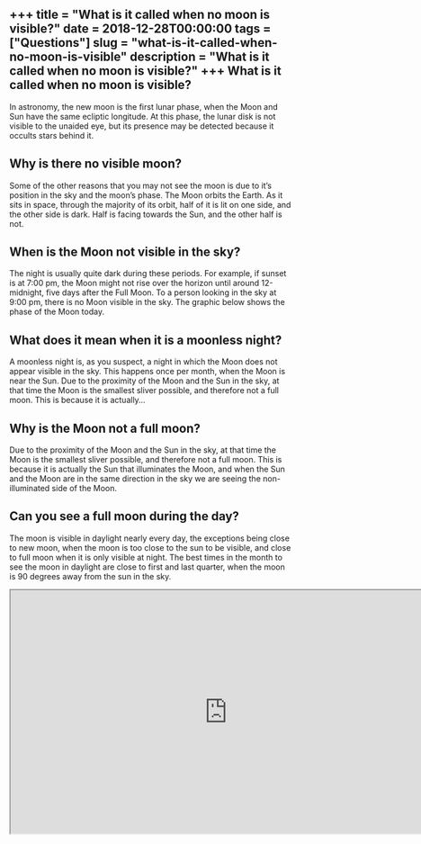 +++
title = "What is it called when no moon is visible?"
date = 2018-12-28T00:00:00
tags = ["Questions"]
slug = "what-is-it-called-when-no-moon-is-visible"
description = "What is it called when no moon is visible?"
+++
What is it called when no moon is visible?
------------------------------------------

In astronomy, the new moon is the first lunar phase, when the Moon and Sun have the same ecliptic longitude. At this phase, the lunar disk is not visible to the unaided eye, but its presence may be detected because it occults stars behind it.

Why is there no visible moon?
-----------------------------

Some of the other reasons that you may not see the moon is due to it’s position in the sky and the moon’s phase. The Moon orbits the Earth. As it sits in space, through the majority of its orbit, half of it is lit on one side, and the other side is dark. Half is facing towards the Sun, and the other half is not.

When is the Moon not visible in the sky?
----------------------------------------

The night is usually quite dark during these periods. For example, if sunset is at 7:00 pm, the Moon might not rise over the horizon until around 12-midnight, five days after the Full Moon. To a person looking in the sky at 9:00 pm, there is no Moon visible in the sky. The graphic below shows the phase of the Moon today.

What does it mean when it is a moonless night?
----------------------------------------------

A moonless night is, as you suspect, a night in which the Moon does not appear visible in the sky. This happens once per month, when the Moon is near the Sun. Due to the proximity of the Moon and the Sun in the sky, at that time the Moon is the smallest sliver possible, and therefore not a full moon. This is because it is actually…

Why is the Moon not a full moon?
--------------------------------

Due to the proximity of the Moon and the Sun in the sky, at that time the Moon is the smallest sliver possible, and therefore not a full moon. This is because it is actually the Sun that illuminates the Moon, and when the Sun and the Moon are in the same direction in the sky we are seeing the non-illuminated side of the Moon.

Can you see a full moon during the day?
---------------------------------------

The moon is visible in daylight nearly every day, the exceptions being close to new moon, when the moon is too close to the sun to be visible, and close to full moon when it is only visible at night. The best times in the month to see the moon in daylight are close to first and last quarter, when the moon is 90 degrees away from the sun in the sky.

<iframe allow="accelerometer; autoplay; clipboard-write; encrypted-media; gyroscope; picture-in-picture" allowfullscreen="" class="__youtube_prefs__  epyt-is-override  no-lazyload" data-no-lazy="1" data-origheight="433" data-origwidth="770" data-skipgform_ajax_framebjll="" height="433" id="_ytid_65927" loading="lazy" src="https://www.youtube.com/embed/6MP920xMC0Q?enablejsapi=1&autoplay=0&cc_load_policy=0&cc_lang_pref=&iv_load_policy=1&loop=0&modestbranding=0&rel=1&fs=1&playsinline=0&autohide=2&theme=dark&color=red&controls=1&" title="YouTube player" width="770"></iframe>